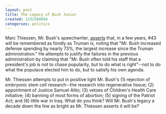 ```yaml
---
layout: post
title: The Legacy of Bush Junior
created: 1232580094
categories: politics
---
```

Marc Thiessen, Mr. Bush's speechwriter, <a href="http://online.wsj.com/article/SB123241445616196157.html">asserts</a> that, in a few years, #43 will be remembered as fondly as Truman is, noting that "Mr. Bush increased defense spending by nearly 73%, the largest increase since the Truman administration." He attempts to justify the failures in the previous administration by claiming that "Mr. Bush often told his staff that a president's job is not to chase popularity, but to do what is right"--not to do what the populace elected him to do, but to satisfy his own agenda.

Mr. Thiessen attempts to put in positive light Mr. Bush's (1) rejection of embryonic stem cell research--the research into regenerative tissue; (2) appointment of Justice Samuel Alito; (3) vetoes of Children's Health Care initiative; (4) banning of most forms of abortion; (5) signing of the Patriot Act; and (6) little war in Iraq. What do you think? Will Mr. Bush's legacy a decade down the line as bright as Mr. Thiessen asserts it will be?
